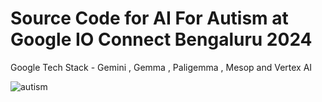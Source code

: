 # Source Code for AI For Autism at Google IO Connect Bengaluru 2024

Google Tech Stack - Gemini , Gemma , Paligemma , Mesop and Vertex AI

![autism](https://github.com/user-attachments/assets/1b394ec2-5268-4518-aa6c-2a9a9f5823dd)
